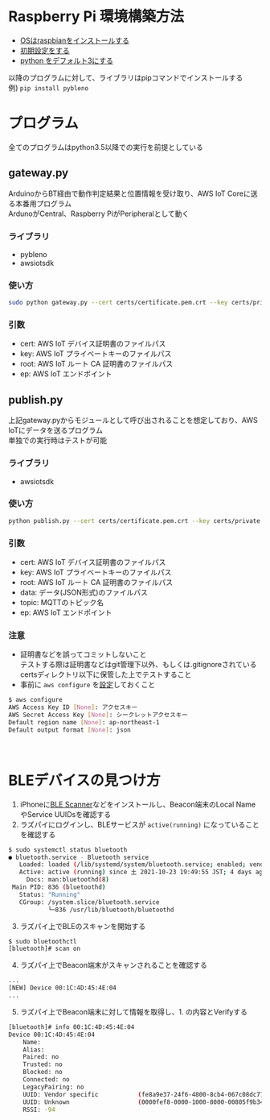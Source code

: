 # Raspberry Pi 環境構築方法
- [OSはraspbianをインストールする](https://qiita.com/tksnkym/items/31a237e27cbc51790cdd)
- [初期設定をする](https://qiita.com/HeRo/items/c1c30d7267faeb304538)
- [python をデフォルト3にする](https://www.ingenious.jp/articles/howto/raspberry-pi-howto/python-3-change/)

以降のプログラムに対して、ライブラリはpipコマンドでインストールする  
例) `pip install pybleno` 

# プログラム
全てのプログラムはpython3.5以降での実行を前提としている
## gateway.py
ArduinoからBT経由で動作判定結果と位置情報を受け取り、AWS IoT Coreに送る本番用プログラム  
ArdunoがCentral、Raspberry PiがPeripheralとして動く  
### ライブラリ
- pybleno
- awsiotsdk
### 使い方
```bash
sudo python gateway.py --cert certs/certificate.pem.crt --key certs/private.pem.key --root certs/root.pem --topic test/testing --ep endpoint.iot.ap-northeast-1.amazonaws.com
```
### 引数
- cert: AWS IoT デバイス証明書のファイルパス
- key: AWS IoT プライベートキーのファイルパス
- root: AWS IoT ルート CA 証明書のファイルパス
- ep: AWS IoT エンドポイント

## publish.py
上記gateway.pyからモジュールとして呼び出されることを想定しており、AWS IoTにデータを送るプログラム  
単独での実行時はテストが可能
### ライブラリ
- awsiotsdk
### 使い方
```bash
python publish.py --cert certs/certificate.pem.crt --key certs/private.pem.key --root certs/root.pem --data sample.json  --topic test/testing --ep endpoint.iot.ap-northeast-1.amazonaws.com
```
### 引数
- cert: AWS IoT デバイス証明書のファイルパス
- key: AWS IoT プライベートキーのファイルパス
- root: AWS IoT ルート CA 証明書のファイルパス
- data: データ(JSON形式)のファイルパス
- topic: MQTTのトピック名
- ep: AWS IoT エンドポイント
### 注意
- 証明書などを誤ってコミットしないこと  
テストする際は証明書などはgit管理下以外、もしくは.gitignoreされているcertsディレクトリ以下に保管した上でテストすること
- 事前に `aws configure` を[設定](https://docs.aws.amazon.com/ja_jp/cli/latest/userguide/cli-configure-quickstart.html)しておくこと
```bash
$ aws configure
AWS Access Key ID [None]: アクセスキー
AWS Secret Access Key [None]: シークレットアクセスキー
Default region name [None]: ap-northeast-1
Default output format [None]: json
```
<br>

# BLEデバイスの見つけ方
1. iPhoneに[BLE Scanner](https://apps.apple.com/us/app/ble-scanner-4-0/id1221763603)などをインストールし、Beacon端末のLocal NameやService UUIDsを確認する
2. ラズパイにログインし、BLEサービスが `active(running)` になっていることを確認する
```bash
$ sudo systemctl status bluetooth
● bluetooth.service - Bluetooth service
   Loaded: loaded (/lib/systemd/system/bluetooth.service; enabled; vendor preset: enabled)
   Active: active (running) since 土 2021-10-23 19:49:55 JST; 4 days ago
     Docs: man:bluetoothd(8)
 Main PID: 836 (bluetoothd)
   Status: "Running"
   CGroup: /system.slice/bluetooth.service
           └─836 /usr/lib/bluetooth/bluetoothd
```
3. ラズパイ上でBLEのスキャンを開始する
```bash
$ sudo bluetoothctl
[bluetooth]# scan on
```
4. ラズパイ上でBeacon端末がスキャンされることを確認する
```bash
...
[NEW] Device 00:1C:4D:45:4E:04
...
```
5. ラズパイ上でBeacon端末に対して情報を取得し、1. の内容とVerifyする
```bash
[bluetooth]# info 00:1C:4D:45:4E:04
Device 00:1C:4D:45:4E:04
	Name:
	Alias:
	Paired: no
	Trusted: no
	Blocked: no
	Connected: no
	LegacyPairing: no
	UUID: Vendor specific           (fe8a9e37-24f6-4800-8cb4-067c08dc776b)
	UUID: Unknown                   (0000fef8-0000-1000-8000-00805f9b34fb)
	RSSI: -94
```

